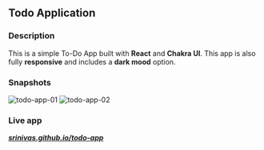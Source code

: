 ## Todo Application

### Description

This is a simple To-Do App built with **React** and **Chakra UI**. This app is also fully **responsive** and includes a **dark mood** option.

### Snapshots

![todo-app-01](https://user-images.githubusercontent.com/95137446/175603766-04c5e01c-f979-49f1-81b6-b09ba998b8ff.png)
![todo-app-02](https://user-images.githubusercontent.com/95137446/175603879-4670d184-7ef3-4bcb-86cd-5faf6185ea8e.png)

### Live app

[***srinivas.github.io/todo-app***](https://srinivas.github.io/todo-app/)
